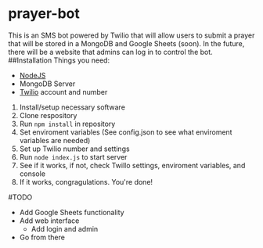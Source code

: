 # prayer-bot
This is an SMS bot powered by Twilio that will allow users to submit a prayer that will be stored in a MongoDB and Google Sheets (soon). In the future, there will be a website that admins can log in to control the bot.
##Installation
Things you need:

* [NodeJS](https://nodejs.org/en/)
* MongoDB Server
* [Twilio](https://www.twilio.com/) account and number

1. Install/setup necessary software
2. Clone respository
3. Run `npm install` in repository
4. Set enviroment variables (See config.json to see what enviroment variables are needed)
5. Set up Twilio number and settings
6. Run `node index.js` to start server
7. See if it works, if not, check Twillo settings, enviroment variables, and console
8. If it works, congragulations. You're done!

#TODO
- Add Google Sheets functionality
- Add web interface
  - Add login and admin
- Go from there
